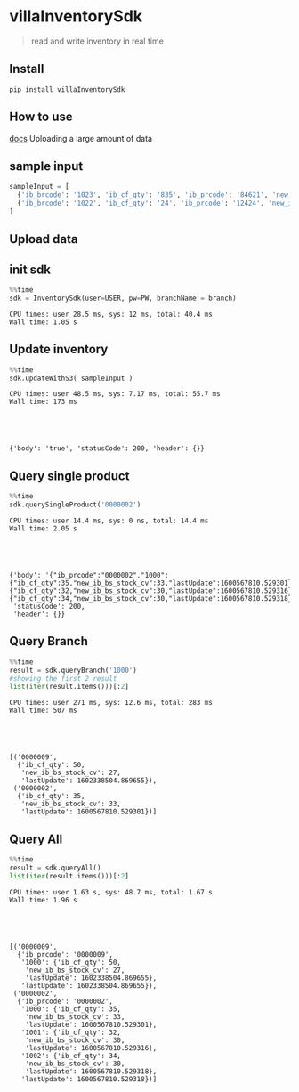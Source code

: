 # villaInventorySdk
> read and write inventory in real time


## Install

`pip install villaInventorySdk`

## How to use

[docs](https://thanakijwanavit.github.io/villa-inventory-sdk/)
Uploading a large amount of data

## sample input

```python
sampleInput = [ 
  {'ib_brcode': '1023', 'ib_cf_qty': '835', 'ib_prcode': '84621', 'new_ib_vs_stock_cv': '839'},
  {'ib_brcode': '1022', 'ib_cf_qty': '24', 'ib_prcode': '12424', 'new_ib_vs_stock_cv': '21'}
]
```

## Upload data

## init sdk

```python
%%time
sdk = InventorySdk(user=USER, pw=PW, branchName = branch)
```

    CPU times: user 28.5 ms, sys: 12 ms, total: 40.4 ms
    Wall time: 1.05 s


## Update inventory 

```python
%%time
sdk.updateWithS3( sampleInput )
```

    CPU times: user 48.5 ms, sys: 7.17 ms, total: 55.7 ms
    Wall time: 173 ms





    {'body': 'true', 'statusCode': 200, 'header': {}}



## Query single product

```python
%%time
sdk.querySingleProduct('0000002')
```

    CPU times: user 14.4 ms, sys: 0 ns, total: 14.4 ms
    Wall time: 2.05 s





    {'body': '{"ib_prcode":"0000002","1000":{"ib_cf_qty":35,"new_ib_bs_stock_cv":33,"lastUpdate":1600567810.529301},"1001":{"ib_cf_qty":32,"new_ib_bs_stock_cv":30,"lastUpdate":1600567810.529316},"1002":{"ib_cf_qty":34,"new_ib_bs_stock_cv":30,"lastUpdate":1600567810.529318},"lastUpdate":1600567810.529318}',
     'statusCode': 200,
     'header': {}}



## Query Branch

```python
%%time
result = sdk.queryBranch('1000')
#showing the first 2 result
list(iter(result.items()))[:2]
```

    CPU times: user 271 ms, sys: 12.6 ms, total: 283 ms
    Wall time: 507 ms





    [('0000009',
      {'ib_cf_qty': 50,
       'new_ib_bs_stock_cv': 27,
       'lastUpdate': 1602338504.869655}),
     ('0000002',
      {'ib_cf_qty': 35,
       'new_ib_bs_stock_cv': 33,
       'lastUpdate': 1600567810.529301})]



## Query All

```python
%%time
result = sdk.queryAll()
list(iter(result.items()))[:2]
```

    CPU times: user 1.63 s, sys: 48.7 ms, total: 1.67 s
    Wall time: 1.96 s





    [('0000009',
      {'ib_prcode': '0000009',
       '1000': {'ib_cf_qty': 50,
        'new_ib_bs_stock_cv': 27,
        'lastUpdate': 1602338504.869655},
       'lastUpdate': 1602338504.869655}),
     ('0000002',
      {'ib_prcode': '0000002',
       '1000': {'ib_cf_qty': 35,
        'new_ib_bs_stock_cv': 33,
        'lastUpdate': 1600567810.529301},
       '1001': {'ib_cf_qty': 32,
        'new_ib_bs_stock_cv': 30,
        'lastUpdate': 1600567810.529316},
       '1002': {'ib_cf_qty': 34,
        'new_ib_bs_stock_cv': 30,
        'lastUpdate': 1600567810.529318},
       'lastUpdate': 1600567810.529318})]


